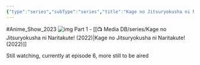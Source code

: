 ```yaml
---
{"type":"series","subType":"series","title":"Kage no Jitsuryokusha ni Naritakute! 2nd Season","englishTitle":"The Eminence in Shadow Season 2","year":2023,"dataSource":"MALAPI","url":"https://myanimelist.net/anime/54595/Kage_no_Jitsuryokusha_ni_Naritakute_2nd_Season","id":54595,"genres":["Action","Comedy","Fantasy"],"studios":["Nexus"],"episodes":12,"duration":"23 min per ep","onlineRating":8.64,"actors":null,"image":"https://cdn.myanimelist.net/images/anime/1622/139331.jpg","released":true,"streamingServices":["HIDIVE","Anime Digital Network","Aniverse","Bilibili Global"],"airing":true,"airedFrom":"04/10/2023","airedTo":"01/01/1970","watched":true,"lastWatched":"","personalRating":0,"tags":["mediaDB/tv/series"],"dg-publish":true,"dateWatched":"2023-12-08","rating":"⭐ 8","Hours":4.6,"status":"🟡 watching","permalink":"/media-db/series/kage-no-jitsuryokusha-ni-naritakute-2nd-season-2023/","dgPassFrontmatter":true,"noteIcon":"3","created":"2023-11-14T21:08:36.378+05:30","updated":"2023-12-15T08:30:32.041+05:30"}
---
```


#Anime_Show_2023 
![img](https://cdn.myanimelist.net/images/anime/1622/139331.jpg)
Part 1 - [[📺 Media DB/series/Kage no Jitsuryokusha ni Naritakute! (2022)\|Kage no Jitsuryokusha ni Naritakute! (2022)]]

Still watching, currently at episode 6, more still to be aired